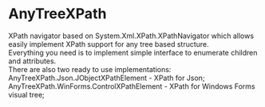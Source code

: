 # AnyTreeXPath
XPath navigator based on System.Xml.XPath.XPathNavigator which allows easily implement XPath support for any tree based structure.
<br/>Everything you need is to implement simple interface to enumerate children and attributes.
<br/>There are also two ready to use implementations:
<br/>AnyTreeXPath.Json.JObjectXPathElement - XPath for Json;
<br/>AnyTreeXPath.WinForms.ControlXPathElement - XPath for Windows Forms visual tree;
